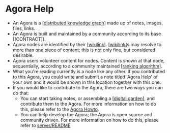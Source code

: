 # Agora Help

- An Agora is a [[distributed knowledge graph]] made up of notes, images, files, links.
- An Agora is built and maintained by a community according to its base [[CONTRACT]].
- Agora nodes are identified by their [[wikilink]]. [[wikilink]]s may resolve to more than one piece of content; this is not only fine, but considered desirable.
- Agora users volunteer content for nodes. Content is shown at that node, sequentially, according to a community maintained [[ranking algorithm]].
- What you're reading currently is a node like any other. If you contributed to this Agora, you could write and submit a note titled 'Agora Help' of your own and it would be shown in this location together with this one.
- If you would like to contribute to the Agora, there are two ways you can do that:
  - You can start taking notes, or assembling a [[digital garden]], and contribute them to the Agora. For more information on how to do this, please refer to the [Agora Howto](https://flancia.org/go/agora-howto).
  - You can help develop the Agora; the Agora is open source and community driven. For more information on how to do this, please refer to [server/README](https://flancia.org/go/agora/server/README.md)


[//begin]: # "Autogenerated link references for markdown compatibility"
[distributed knowledge graph]: distributed-knowledge-graph "Distributed Knowledge Graph"
[wikilink]: wikilink "Wikilink"
[ranking algorithm]: ranking-algorithm "Ranking Algorithm"
[digital garden]: digital-garden "Digital Garden"
[//end]: # "Autogenerated link references"